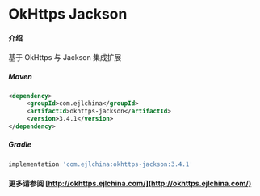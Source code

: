 # OkHttps Jackson

#### 介绍

基于 OkHttps 与 Jackson 集成扩展


##### Maven

```xml
<dependency>
     <groupId>com.ejlchina</groupId>
     <artifactId>okhttps-jackson</artifactId>
     <version>3.4.1</version>
</dependency>
```

##### Gradle

```groovy
implementation 'com.ejlchina:okhttps-jackson:3.4.1'
```

#### 更多请参阅 [http://okhttps.ejlchina.com/](http://okhttps.ejlchina.com/)
